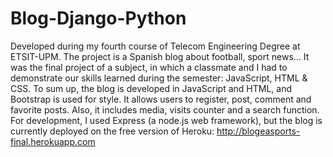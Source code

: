# Blog-Django-Python
Developed during my fourth course of Telecom Engineering Degree at ETSIT-UPM. The project is a Spanish blog about football, sport news… It was the final project of a subject, in which a classmate and I had to demonstrate our skills learned during the semester: JavaScript, HTML & CSS. To sum up, the blog is developed in JavaScript and HTML, and Bootstrap is used for style. It allows users to register, post, comment and favorite posts. Also, it includes media, visits counter and a search function. For development, I used Express (a node.js web framework), but the blog is currently deployed on the free version of Heroku:  http://blogeasports-final.herokuapp.com

